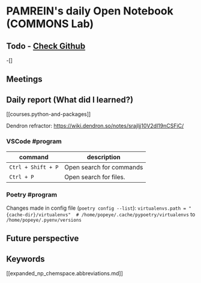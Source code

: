 
# PAMREIN's daily Open Notebook (COMMONS Lab)

## Todo - [Check Github](https://github.com/orgs/commons-research/projects/2/views/1)
-[]


## Meetings



## Daily report (What did I learned?)
[[courses.python-and-packages]]

Dendron refractor:
https://wiki.dendron.so/notes/srajljj10V2dl19nCSFiC/


### VSCode #program
| **command**        	| **description**          	|
|--------------------	|--------------------------	|
| `Ctrl + Shift + P` 	| Open search for commands 	|
|     `Ctrl + P`     	| Open search for files.   	|

### Poetry #program
Changes made in config file (`poetry config --list`):
`virtualenvs.path = "{cache-dir}/virtualenvs"  # /home/popeye/.cache/pypoetry/virtualenvs` to
`/home/popeye/.pyenv/versions`   



## Future perspective



## Keywords
[[expanded_np_chemspace.abbreviations.md]]
